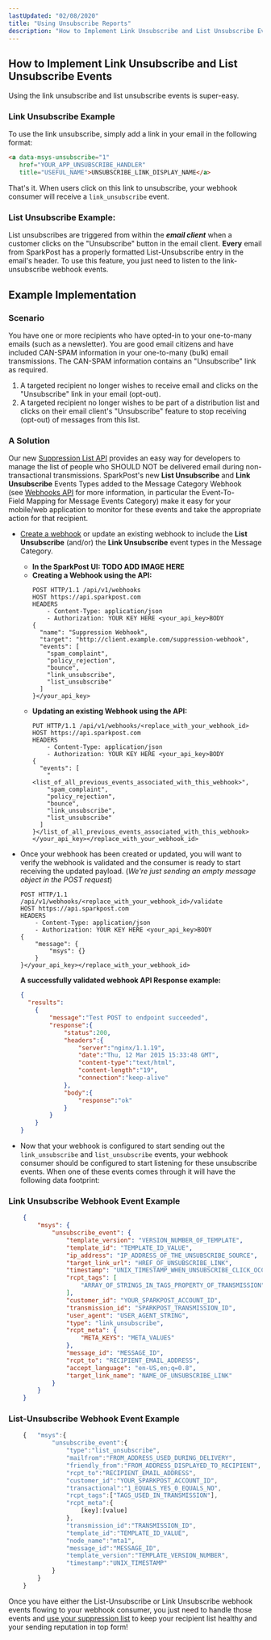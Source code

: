 ```yaml
---
lastUpdated: "02/08/2020"
title: "Using Unsubscribe Reports"
description: "How to Implement Link Unsubscribe and List Unsubscribe Events Using the link unsubscribe and list unsubscribe events is super easy Link Unsubscribe Example To use the link unsubscribe simply add a link in your email in the following format a data msys unsubscribe 1 href YOURAPPUNSUBSCRIBEHANDLER title USEFULNAME UNSUBSCRIBELINKDISPLAY NAME..."
---
```


## How to Implement Link Unsubscribe and List Unsubscribe Events

Using the link unsubscribe and list unsubscribe events is super-easy.

### Link Unsubscribe Example

To use the link unsubscribe, simply add a link in your email in the following format:

```html
<a data-msys-unsubscribe="1"
   href="YOUR_APP_UNSUBSCRIBE_HANDLER"
   title="USEFUL_NAME">UNSUBSCRIBE_LINK_DISPLAY_NAME</a>
```

That's it. When users click on this link to unsubscribe, your webhook consumer will receive a `link_unsubscribe` event.

### List Unsubscribe Example:

List unsubscribes are triggered from within the ***email client*** when a customer clicks on the "Unsubscribe" button in the email client. **Every** email from SparkPost has a properly formatted List-Unsubscribe entry in the email's header. To use this feature, you just need to listen to the link-unsubscribe webhook events.

## Example Implementation

### Scenario

You have one or more recipients who have opted-in to your one-to-many emails (such as a newsletter). You are good email citizens and have included CAN-SPAM information in your one-to-many (bulk) email transmissions. The CAN-SPAM information contains an "Unsubscribe" link as required.

1. A targeted recipient no longer wishes to receive email and clicks on the "Unsubscribe" link in your email (opt-out).
1. A targeted recipient no longer wishes to be part of a distribution list and clicks on their email client's "Unsubscribe" feature to stop receiving (opt-out) of messages from this list.

### A Solution

Our new [Suppression List API](https://www.sparkpost.com/api#/reference/suppression-list "Suppression List API Documentation") provides an easy way for developers to manage the list of people who SHOULD NOT be delivered email during non-transactional transmissions. SparkPost's new **List Unsubscribe** and **Link Unsubscribe** Events Types added to the Message Category Webhook (see [Webhooks API](https://www.sparkpost.com/api#/reference/webhooks) for more information, in particular the Event-To-Field Mapping for Message Events Category) make it easy for your mobile/web application to monitor for these events and take the appropriate action for that recipient.

* [Create a webhook](https://www.sparkpost.com/docs/user-guide/defining-webhooks/) or update an existing webhook to include the **List Unsubscribe** (and/or) the **Link Unsubscribe** event types in the Message Category.
    * **In the SparkPost UI: TODO ADD IMAGE HERE**
    * **Creating a Webhook using the API:**
        ```
        POST HTTP/1.1 /api/v1/webhooks
        HOST https://api.sparkpost.com
        HEADERS
            - Content-Type: application/json
            - Authorization: YOUR KEY HERE <your_api_key>BODY
        {
          "name": "Suppression Webhook",
          "target": "http://client.example.com/suppression-webhook",
          "events": [
            "spam_complaint",
            "policy_rejection",
            "bounce",
            "link_unsubscribe",
            "list_unsubscribe"
          ]
        }</your_api_key>
        ```
    * **Updating an existing Webhook using the API:**
        ```
        PUT HTTP/1.1 /api/v1/webhooks/<replace_with_your_webhook_id>
        HOST https://api.sparkpost.com
        HEADERS
            - Content-Type: application/json
            - Authorization: YOUR KEY HERE <your_api_key>BODY
        {
          "events": [
            "<list_of_all_previous_events_associated_with_this_webhook>",
            "spam_complaint",
            "policy_rejection",
            "bounce",
            "link_unsubscribe",
            "list_unsubscribe"
          ]
        }</list_of_all_previous_events_associated_with_this_webhook></your_api_key></replace_with_your_webhook_id>
        ```
* Once your webhook has been created or updated, you will want to verify the webhook is validated and the consumer is ready to start receiving the updated payload. (*We're just sending an empty message object in the POST request*)
    ```
    POST HTTP/1.1 /api/v1/webhooks/<replace_with_your_webhook_id>/validate
    HOST https://api.sparkpost.com
    HEADERS
        - Content-Type: application/json
        - Authorization: YOUR KEY HERE <your_api_key>BODY
    {
        "message": {
            "msys": {}
        }
    }</your_api_key></replace_with_your_webhook_id>
    ```

    **A successfully validated webhook API Response example:**
    ```json
    {
      "results":
        {
            "message":"Test POST to endpoint succeeded",
            "response":{
                "status":200,
                "headers":{
                    "server":"nginx/1.1.19",
                    "date":"Thu, 12 Mar 2015 15:33:48 GMT",
                    "content-type":"text/html",
                    "content-length":"19",
                    "connection":"keep-alive"
                },
                "body":{
                    "response":"ok"
                }
            }
        }
    }
    ```
*   Now that your webhook is configured to start sending out the `link_unsubscribe` and `list_unsubscribe` events, your webhook consumer should be configured to start listening for these unsubscribe events. When one of these events comes through it will have the following data footprint:

### Link Unsubscribe Webhook Event Example

```json
    {
        "msys": {
            "unsubscribe_event": {
                "template_version": "VERSION_NUMBER_OF_TEMPLATE",
                "template_id": "TEMPLATE_ID_VALUE",
                "ip_address": "IP_ADDRESS_OF_THE_UNSUBSCRIBE_SOURCE",
                "target_link_url": "HREF_OF_UNSUBSCRIBE_LINK",
                "timestamp": "UNIX_TIMESTAMP_WHEN_UNSUBSCRIBE_CLICK_OCCURRED",
                "rcpt_tags": [
                    "ARRAY_OF_STRINGS_IN_TAGS_PROPERTY_OF_TRANSMISSION"
                ],
                "customer_id": "YOUR_SPARKPOST_ACCOUNT_ID",
                "transmission_id": "SPARKPOST_TRANSMISSION_ID",
                "user_agent": "USER_AGENT_STRING",
                "type": "link_unsubscribe",
                "rcpt_meta": {
                    "META_KEYS": "META_VALUES"
                },
                "message_id": "MESSAGE_ID",
                "rcpt_to": "RECIPIENT_EMAIL_ADDRESS",
                "accept_language": "en-US,en;q=0.8",
                "target_link_name": "NAME_OF_UNSUBSCRIBE_LINK"
            }
        }
    }
```

### List-Unsubscribe Webhook Event Example

```js
    {   "msys":{
            "unsubscribe_event":{
                "type":"list_unsubscribe",
                "mailfrom":"FROM_ADDRESS_USED_DURING_DELIVERY",
                "friendly_from":"FROM_ADDRESS_DISPLAYED_TO_RECIPIENT",
                "rcpt_to":"RECIPIENT_EMAIL_ADDRESS",
                "customer_id":"YOUR_SPARKPOST_ACCOUNT_ID",
                "transactional":"1_EQUALS_YES_0_EQUALS_NO",
                "rcpt_tags":["TAGS_USED_IN_TRANSMISSION"],
                "rcpt_meta":{
                    [key]:[value]
                },
                "transmission_id":"TRANSMISSION_ID",
                "template_id":"TEMPLATE_ID_VALUE",
                "node_name":"mta1",
                "message_id":"MESSAGE_ID",
                "template_version":"TEMPLATE_VERSION_NUMBER",
                "timestamp":"UNIX_TIMESTAMP"
            }
        }
    }
```

Once you have either the List-Unsubscribe or Link Unsubscribe webhook events flowing to your webhook consumer, you just need to handle those events and [use your suppression list](https://www.sparkpost.com/api#/reference/suppression-list) to keep your recipient list healthy and your sending reputation in top form!

